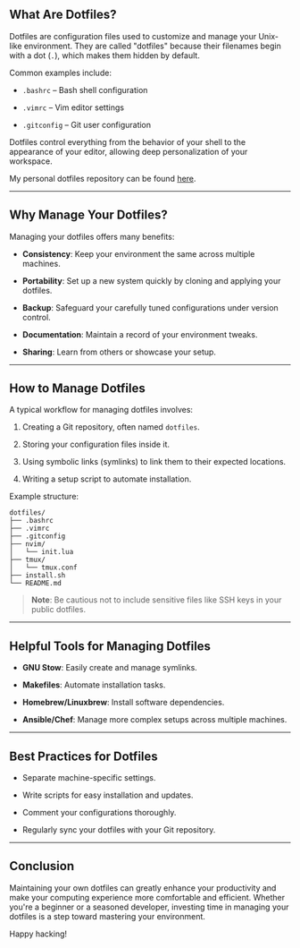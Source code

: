 

## What Are Dotfiles?

Dotfiles are configuration files used to customize and manage your Unix-like environment. They are called "dotfiles" because their filenames begin with a dot (`.`), which makes them hidden by default.

Common examples include:

- `.bashrc` – Bash shell configuration
    
- `.vimrc` – Vim editor settings
    
- `.gitconfig` – Git user configuration
    

Dotfiles control everything from the behavior of your shell to the appearance of your editor, allowing deep personalization of your workspace.

My personal dotfiles repository can be found [here](https://github.com/ocrosby/dotfiles).

---

## Why Manage Your Dotfiles?

Managing your dotfiles offers many benefits:

- **Consistency**: Keep your environment the same across multiple machines.
    
- **Portability**: Set up a new system quickly by cloning and applying your dotfiles.
    
- **Backup**: Safeguard your carefully tuned configurations under version control.
    
- **Documentation**: Maintain a record of your environment tweaks.
    
- **Sharing**: Learn from others or showcase your setup.
    

---

## How to Manage Dotfiles

A typical workflow for managing dotfiles involves:

1. Creating a Git repository, often named `dotfiles`.
    
2. Storing your configuration files inside it.
    
3. Using symbolic links (symlinks) to link them to their expected locations.
    
4. Writing a setup script to automate installation.
    

Example structure:

```
dotfiles/
├── .bashrc
├── .vimrc
├── .gitconfig
├── nvim/
│   └── init.lua
├── tmux/
│   └── tmux.conf
├── install.sh
└── README.md
```

> **Note**: Be cautious not to include sensitive files like SSH keys in your public dotfiles.

---

## Helpful Tools for Managing Dotfiles

- **GNU Stow**: Easily create and manage symlinks.
    
- **Makefiles**: Automate installation tasks.
    
- **Homebrew/Linuxbrew**: Install software dependencies.
    
- **Ansible/Chef**: Manage more complex setups across multiple machines.
    

---

## Best Practices for Dotfiles

- Separate machine-specific settings.
    
- Write scripts for easy installation and updates.
    
- Comment your configurations thoroughly.
    
- Regularly sync your dotfiles with your Git repository.
    

---

## Conclusion

Maintaining your own dotfiles can greatly enhance your productivity and make your computing experience more comfortable and efficient. Whether you're a beginner or a seasoned developer, investing time in managing your dotfiles is a step toward mastering your environment.

Happy hacking!
